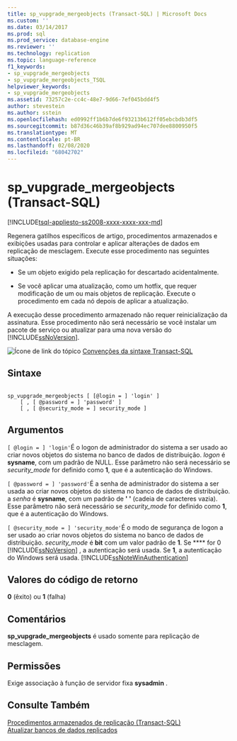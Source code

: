 ```yaml
---
title: sp_vupgrade_mergeobjects (Transact-SQL) | Microsoft Docs
ms.custom: ''
ms.date: 03/14/2017
ms.prod: sql
ms.prod_service: database-engine
ms.reviewer: ''
ms.technology: replication
ms.topic: language-reference
f1_keywords:
- sp_vupgrade_mergeobjects
- sp_vupgrade_mergeobjects_TSQL
helpviewer_keywords:
- sp_vupgrade_mergeobjects
ms.assetid: 73257c2e-cc4c-48e7-9d66-7ef045bdd4f5
author: stevestein
ms.author: sstein
ms.openlocfilehash: ed0992ff1b6b7de6f93213b612ff05ebcbdb3df5
ms.sourcegitcommit: b87d36c46b39af8b929ad94ec707dee8800950f5
ms.translationtype: MT
ms.contentlocale: pt-BR
ms.lasthandoff: 02/08/2020
ms.locfileid: "68042702"
---
```

# <a name="sp_vupgrade_mergeobjects-transact-sql"></a>sp_vupgrade_mergeobjects (Transact-SQL)
[!INCLUDE[tsql-appliesto-ss2008-xxxx-xxxx-xxx-md](../../includes/tsql-appliesto-ss2008-xxxx-xxxx-xxx-md.md)]

  Regenera gatilhos específicos de artigo, procedimentos armazenados e exibições usadas para controlar e aplicar alterações de dados em replicação de mesclagem. Execute esse procedimento nas seguintes situações:  
  
-   Se um objeto exigido pela replicação for descartado acidentalmente.  
  
-   Se você aplicar uma atualização, como um hotfix, que requer modificação de um ou mais objetos de replicação. Execute o procedimento em cada nó depois de aplicar a atualização.  
  
 A execução desse procedimento armazenado não requer reinicialização da assinatura. Esse procedimento não será necessário se você instalar um pacote de serviço ou atualizar para uma nova  versão do [!INCLUDE[ssNoVersion](../../includes/ssnoversion-md.md)].  
  
 ![Ícone de link do tópico](../../database-engine/configure-windows/media/topic-link.gif "Ícone de link do tópico") [Convenções da sintaxe Transact-SQL](../../t-sql/language-elements/transact-sql-syntax-conventions-transact-sql.md)  
  
## <a name="syntax"></a>Sintaxe  
  
```  
  
sp_vupgrade_mergeobjects [ [@login = ] 'login' ]  
    [ , [ @password = ] 'password' ]  
    [ , [ @security_mode = ] security_mode ]  
```  
  
## <a name="arguments"></a>Argumentos  
`[ @login = ] 'login'`É o logon de administrador do sistema a ser usado ao criar novos objetos do sistema no banco de dados de distribuição. *logon* é **sysname**, com um padrão de NULL. Esse parâmetro não será necessário se *security_mode* for definido como **1**, que é a autenticação do Windows.  
  
`[ @password = ] 'password'`É a senha de administrador do sistema a ser usada ao criar novos objetos do sistema no banco de dados de distribuição. a *senha* é **sysname**, com um padrão de **' '** (cadeia de caracteres vazia). Esse parâmetro não será necessário se *security_mode* for definido como **1**, que é a autenticação do Windows.  
  
`[ @security_mode = ] 'security_mode'`É o modo de segurança de logon a ser usado ao criar novos objetos do sistema no banco de dados de distribuição. *security_mode* é **bit** com um valor padrão de **1**. Se **** for 0 [!INCLUDE[ssNoVersion](../../includes/ssnoversion-md.md)] , a autenticação será usada. Se **1**, a autenticação do Windows será usada. [!INCLUDE[ssNoteWinAuthentication](../../includes/ssnotewinauthentication-md.md)]  
  
## <a name="return-code-values"></a>Valores do código de retorno  
 **0** (êxito) ou **1** (falha)  
  
## <a name="remarks"></a>Comentários  
 **sp_vupgrade_mergeobjects** é usado somente para replicação de mesclagem.  
  
## <a name="permissions"></a>Permissões  
 Exige associação à função de servidor fixa **sysadmin** .  
  
## <a name="see-also"></a>Consulte Também  
 [Procedimentos armazenados de replicação &#40;Transact-SQL&#41;](../../relational-databases/system-stored-procedures/replication-stored-procedures-transact-sql.md)   
 [Atualizar bancos de dados replicados](../../database-engine/install-windows/upgrade-replicated-databases.md)  
  
  
